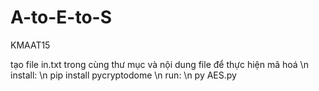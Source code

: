 # A-to-E-to-S
KMAAT15

tạo file in.txt trong cùng thư mục và nội dung file để thực hiện mã hoá \n
install: \n
pip install pycryptodome \n
run: \n
py AES.py

